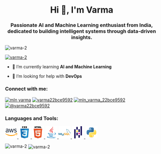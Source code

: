 <h1 align="center">Hi 👋, I'm Varma</h1>
<h3 align="center">Passionate AI and Machine Learning enthusiast from India, dedicated to building intelligent systems through data-driven insights.</h3>

<p align="left"> <img src="https://komarev.com/ghpvc/?username=varma-2&label=Profile%20views&color=0e75b6&style=flat" alt="varma-2" /> </p>

<p align="left"> <a href="https://github.com/ryo-ma/github-profile-trophy"><img src="https://github-profile-trophy.vercel.app/?username=varma-2" alt="varma-2" /></a> </p>

- 🌱 I’m currently learning **AI and Machine Learning**

- 🤝 I’m looking for help with **DevOps**

<h3 align="left">Connect with me:</h3>
<p align="left">
<a href="www.linkedin.com/in/mln-varma-11519b275" target="blank"><img align="center" src="https://raw.githubusercontent.com/rahuldkjain/github-profile-readme-generator/master/src/images/icons/Social/linked-in-alt.svg" alt="mln varma" height="30" width="40" /></a>
<a href="https://www.hackerrank.com/varma22bce9592" target="blank"><img align="center" src="https://raw.githubusercontent.com/rahuldkjain/github-profile-readme-generator/master/src/images/icons/Social/hackerrank.svg" alt="varma22bce9592" height="30" width="40" /></a>
<a href="https://www.leetcode.com/mln_varma_22bce9592" target="blank"><img align="center" src="https://raw.githubusercontent.com/rahuldkjain/github-profile-readme-generator/master/src/images/icons/Social/leet-code.svg" alt="mln_varma_22bce9592" height="30" width="40" /></a>
<a href="https://www.hackerearth.com/@varma22bce9592" target="blank"><img align="center" src="https://raw.githubusercontent.com/rahuldkjain/github-profile-readme-generator/master/src/images/icons/Social/hackerearth.svg" alt="@varma22bce9592" height="30" width="40" /></a>
</p>

<h3 align="left">Languages and Tools:</h3>
<p align="left"> <a href="https://aws.amazon.com" target="_blank" rel="noreferrer"> <img src="https://raw.githubusercontent.com/devicons/devicon/master/icons/amazonwebservices/amazonwebservices-original-wordmark.svg" alt="aws" width="40" height="40"/> </a> <a href="https://www.w3schools.com/css/" target="_blank" rel="noreferrer"> <img src="https://raw.githubusercontent.com/devicons/devicon/master/icons/css3/css3-original-wordmark.svg" alt="css3" width="40" height="40"/> </a> <a href="https://www.w3.org/html/" target="_blank" rel="noreferrer"> <img src="https://raw.githubusercontent.com/devicons/devicon/master/icons/html5/html5-original-wordmark.svg" alt="html5" width="40" height="40"/> </a> <a href="https://www.java.com" target="_blank" rel="noreferrer"> <img src="https://raw.githubusercontent.com/devicons/devicon/master/icons/java/java-original.svg" alt="java" width="40" height="40"/> </a> <a href="https://www.mysql.com/" target="_blank" rel="noreferrer"> <img src="https://raw.githubusercontent.com/devicons/devicon/master/icons/mysql/mysql-original-wordmark.svg" alt="mysql" width="40" height="40"/> </a> <a href="https://pandas.pydata.org/" target="_blank" rel="noreferrer"> <img src="https://raw.githubusercontent.com/devicons/devicon/2ae2a900d2f041da66e950e4d48052658d850630/icons/pandas/pandas-original.svg" alt="pandas" width="40" height="40"/> </a> <a href="https://www.python.org" target="_blank" rel="noreferrer"> <img src="https://raw.githubusercontent.com/devicons/devicon/master/icons/python/python-original.svg" alt="python" width="40" height="40"/> </a> </p>

<p><img align="left" src="https://github-readme-stats.vercel.app/api/top-langs?username=varma-2&show_icons=true&locale=en&layout=compact" alt="varma-2" /></p>

<p>&nbsp;<img align="center" src="https://github-readme-stats.vercel.app/api?username=varma-2&show_icons=true&locale=en" alt="varma-2" /></p>
